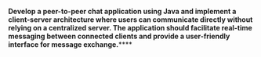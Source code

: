 **Develop a peer-to-peer chat application using Java and implement a client-server architecture where users can communicate directly without relying on a centralized server. The application should facilitate real-time messaging between connected clients and provide a user-friendly interface for message exchange.******
